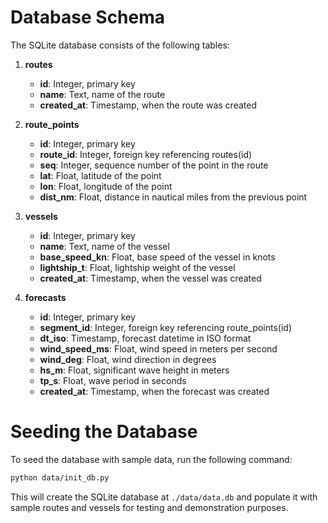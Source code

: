 # Database Schema

The SQLite database consists of the following tables:

1. **routes**
   - **id**: Integer, primary key
   - **name**: Text, name of the route
   - **created_at**: Timestamp, when the route was created

2. **route_points**
   - **id**: Integer, primary key
   - **route_id**: Integer, foreign key referencing routes(id)
   - **seq**: Integer, sequence number of the point in the route
   - **lat**: Float, latitude of the point
   - **lon**: Float, longitude of the point
   - **dist_nm**: Float, distance in nautical miles from the previous point

3. **vessels**
   - **id**: Integer, primary key
   - **name**: Text, name of the vessel
   - **base_speed_kn**: Float, base speed of the vessel in knots
   - **lightship_t**: Float, lightship weight of the vessel
   - **created_at**: Timestamp, when the vessel was created

4. **forecasts**
   - **id**: Integer, primary key
   - **segment_id**: Integer, foreign key referencing route_points(id)
   - **dt_iso**: Timestamp, forecast datetime in ISO format
   - **wind_speed_ms**: Float, wind speed in meters per second
   - **wind_deg**: Float, wind direction in degrees
   - **hs_m**: Float, significant wave height in meters
   - **tp_s**: Float, wave period in seconds
   - **created_at**: Timestamp, when the forecast was created

# Seeding the Database

To seed the database with sample data, run the following command:

```bash
python data/init_db.py
```

This will create the SQLite database at `./data/data.db` and populate it with sample routes and vessels for testing and demonstration purposes.